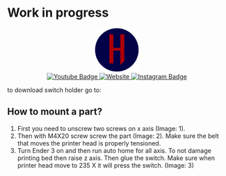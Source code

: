 <h1>Work in progress</h1>

<div id="header" align="center">
    <img src="https://github.com/halina20011/halina20011/blob/main/Halina-Circle.png" width="100"/>
    <div id="badges">
        <a href="https://www.youtube.com/channel/UCG0h6r6T1joRASO29JV9qMQ">
            <img src="https://img.shields.io/badge/YouTube-red?style=for-the-badge&logo=youtube&logoColor=white" alt="Youtube Badge"/>
        </a>
        <a href="https://halina-website.firebaseapp.com/">
            <img src="https://img.shields.io/badge/Website-lightgrey?style=for-the-badge" alt="Website"/>
        </a>
        <a href="https://www.instagram.com/mario.durakovic/">
            <img src="https://img.shields.io/badge/Instagram-blue?style=for-the-badge&logo=instagram&logoColor=white" alt="Instagram Badge"/>
        </a>
    </div>
</div>

to download switch holder go to: 

<h2>How to mount a part?</h2>

1. First you need to unscrew two screws on x axis (Image: 1).
2. Then with M4X20 screw screw the part (Image: 2). Make sure the belt that moves the printer head is properly tensioned.
3. Turn Ender 3 on and then run auto home for all axis. To not damage printing bed then raise z axis. Then glue the switch. Make sure when printer head move to 235 X it will press the switch. (Image: 3)